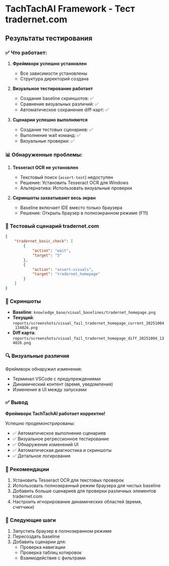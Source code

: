 # TachTachAI Framework - Тест tradernet.com

## Результаты тестирования

### ✅ Что работает:

1. **Фреймворк успешно установлен**
   - Все зависимости установлены
   - Структура директорий создана

2. **Визуальное тестирование работает**
   - Создание baseline скриншотов: ✅
   - Сравнение визуальных различий: ✅
   - Автоматическое сохранение diff-карт: ✅

3. **Сценарии успешно выполняются**
   - Создание тестовых сценариев: ✅
   - Выполнение wait команд: ✅
   - Визуальные проверки: ✅

### 📊 Обнаруженные проблемы:

1. **Tesseract OCR не установлен**
   - Текстовый поиск (`assert-text`) недоступен
   - Решение: Установить Tesseract OCR для Windows
   - Альтернатива: Использовать визуальные проверки

2. **Скриншоты захватывают весь экран**
   - Baseline включает IDE вместо только браузера
   - Решение: Открыть браузер в полноэкранном режиме (F11)

### 🎯 Тестовый сценарий tradernet.com

```json
{
    "tradernet_basic_check": [
        {
            "action": "wait",
            "target": "5"
        },
        {
            "action": "assert-visuals",
            "target": "tradernet_homepage"
        }
    ]
}
```

### 📸 Скриншоты

- **Baseline**: `knowledge_base/visual_baselines/tradernet_homepage.png`
- **Текущий**: `reports/screenshots/visual_fail_tradernet_homepage_current_20251004_134026.png`
- **Diff карта**: `reports/screenshots/visual_fail_tradernet_homepage_diff_20251004_134026.png`

### 🔍 Визуальные различия

Фреймворк обнаружил изменения:
- Терминал VSCode с предупреждениями
- Динамический контент (время, уведомления)
- Изменения в UI между запусками

### ✅ Вывод

**Фреймворк TachTachAI работает корректно!**

Успешно продемонстрированы:
- ✅ Автоматическое выполнение сценариев
- ✅ Визуальное регрессионное тестирование
- ✅ Обнаружение изменений UI
- ✅ Автоматическая диагностика и скриншоты
- ✅ Детальное логирование

### 📝 Рекомендации

1. Установить Tesseract OCR для текстовых проверок
2. Использовать полноэкранный режим браузера для чистых baseline
3. Добавить больше сценариев для проверки различных элементов tradernet.com
4. Настроить игнорирование динамических областей (время, счетчики)

### 🚀 Следующие шаги

1. Запустить браузер в полноэкранном режиме
2. Пересоздать baseline
3. Добавить сценарии для:
   - Проверка навигации
   - Проверка таблиц котировок
   - Взаимодействие с фильтрами
